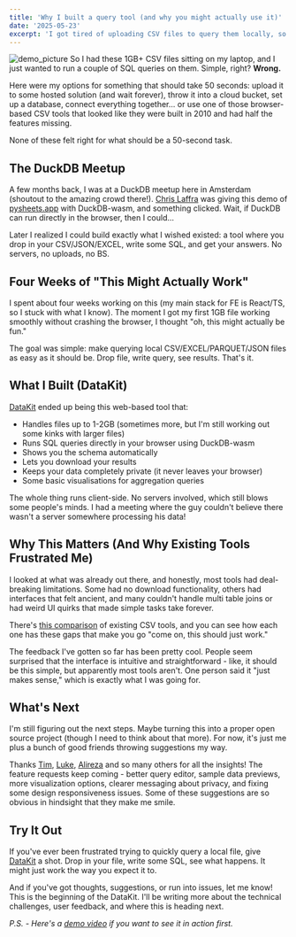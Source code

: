 ```yaml
---
title: 'Why I built a query tool (and why you might actually use it)' 
date: '2025-05-23' 
excerpt: 'I got tired of uploading CSV files to query them locally, so I built a tool that runs SQL directly in your browser.'
---
```


![demo_picture](/images/demo_picture.png)
So I had these 1GB+ CSV files sitting on my laptop, and I just wanted to run a couple of SQL queries on them. Simple, right? **Wrong.**

Here were my options for something that should take 50 seconds: upload it to some hosted solution (and wait forever), throw it into a cloud bucket, set up a database, connect everything together... or use one of those browser-based CSV tools that looked like they were built in 2010 and had half the features missing.

None of these felt right for what should be a 50-second task.

## The DuckDB Meetup

A few months back, I was at a DuckDB meetup here in Amsterdam (shoutout to the amazing crowd there!). [Chris Laffra](https://www.linkedin.com/in/chrislaffra/) was giving this demo of [pysheets.app](https://pysheets.app/) with DuckDB-wasm, and something clicked. Wait, if DuckDB can run directly in the browser, then I could...

Later I realized I could build exactly what I wished existed: a tool where you drop in your CSV/JSON/EXCEL, write some SQL, and get your answers. No servers, no uploads, no BS.

## Four Weeks of "This Might Actually Work"

I spent about four weeks working on this (my main stack for FE is React/TS, so I stuck with what I know). The moment I got my first 1GB file working smoothly without crashing the browser, I thought "oh, this might actually be fun."

The goal was simple: make querying local CSV/EXCEL/PARQUET/JSON files as easy as it should be. Drop file, write query, see results. That's it.

## What I Built (DataKit)

[DataKit](https://datakit.page/) ended up being this web-based tool that:

- Handles files up to 1-2GB (sometimes more, but I'm still working out some kinks with larger files)
- Runs SQL queries directly in your browser using DuckDB-wasm
- Shows you the schema automatically
- Lets you download your results
- Keeps your data completely private (it never leaves your browser)
- Some basic visualisations for aggregation queries

The whole thing runs client-side. No servers involved, which still blows some people's minds. I had a meeting where the guy couldn't believe there wasn't a server somewhere processing his data!

## Why This Matters (And Why Existing Tools Frustrated Me)

I looked at what was already out there, and honestly, most tools had deal-breaking limitations. Some had no download functionality, others had interfaces that felt ancient, and many couldn't handle multi table joins or had weird UI quirks that made simple tasks take forever.

There's [this comparison](https://dev.to/freakynit/a-comparison-of-top-private-and-browser-based-sql-on-csv-tools-5gk2) of existing CSV tools, and you can see how each one has these gaps that make you go "come on, this should just work."

The feedback I've gotten so far has been pretty cool. People seem surprised that the interface is intuitive and straightforward - like, it should be this simple, but apparently most tools aren't. One person said it "just makes sense," which is exactly what I was going for.

## What's Next

I'm still figuring out the next steps. Maybe turning this into a proper open source project (though I need to think about that more). For now, it's just me plus a bunch of good friends throwing suggestions my way.

Thanks [Tim](https://www.linkedin.com/in/timwebster85/), [Luke](https://www.linkedin.com/in/luke-rynne-cullen/), [Alireza](https://www.linkedin.com/in/alireza-sheikholmolouki/) and so many others for all the insights! The feature requests keep coming - better query editor, sample data previews, more visualization options, clearer messaging about privacy, and fixing some design responsiveness issues. Some of these suggestions are so obvious in hindsight that they make me smile.

## Try It Out

If you've ever been frustrated trying to quickly query a local file, give [DataKit](https://datakit.page/) a shot. Drop in your file, write some SQL, see what happens. It might just work the way you expect it to.

And if you've got thoughts, suggestions, or run into issues, let me know! This is the beginning of the DataKit. I'll be writing more about the technical challenges, user feedback, and where this is heading next.

_P.S. - Here's a [demo video](https://youtu.be/5uv88X0VlYg) if you want to see it in action first._
